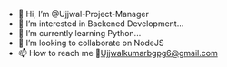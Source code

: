 - 👋 Hi, I’m @Ujjwal-Project-Manager
- 👀 I’m interested in Backened Development...
- 🌱 I’m currently learning Python...
- 💞️ I’m looking to collaborate on NodeJS
- 📫 How to reach me 📧Ujjwalkumarbgpg6@gmail.com

<!---
Ujjwal-Project-Manager/Ujjwal-Project-Manager is a ✨ special ✨ repository because its `README.md` (this file) appears on your GitHub profile.
You can click the Preview link to take a look at your changes.
--->
